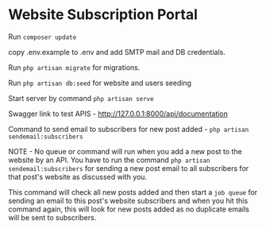 # Website Subscription Portal

Run `composer update`

copy .env.example to .env and add SMTP mail and DB credentials.

Run `php artisan migrate` for migrations.

Run `php artisan db:seed` for website and users seeding

Start server by command `php artisan serve`

Swagger link to test APIS - 
http://127.0.0.1:8000/api/documentation

Command to send email to subscribers for new post added - 
`php artisan sendemail:subscribers`

NOTE - No queue or command will run when you add a new post to the website by an API. You have to run the command `php artisan sendemail:subscribers` for sending a new post email to all subscribers for that post's website as discussed with you.

This command will check all new posts added and then start a `job queue` for sending an email to this post's website subscribers and when you hit this command again, this will look for new posts added as no duplicate emails will be sent to subscribers.